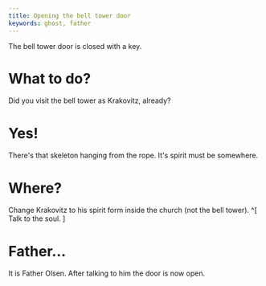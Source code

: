 ```yaml
---
title: Opening the bell tower door
keywords: ghost, father
---
```


The bell tower door is closed with a key.

# What to do?
Did you visit the bell tower as Krakovitz, already?

# Yes!
There's that skeleton hanging from the rope. It's spirit must be somewhere.

# Where?
Change Krakovitz to his spirit form inside the church (not the bell tower). ^[ Talk to the soul. ]

# Father...
It is Father Olsen. After talking to him the door is now open.
